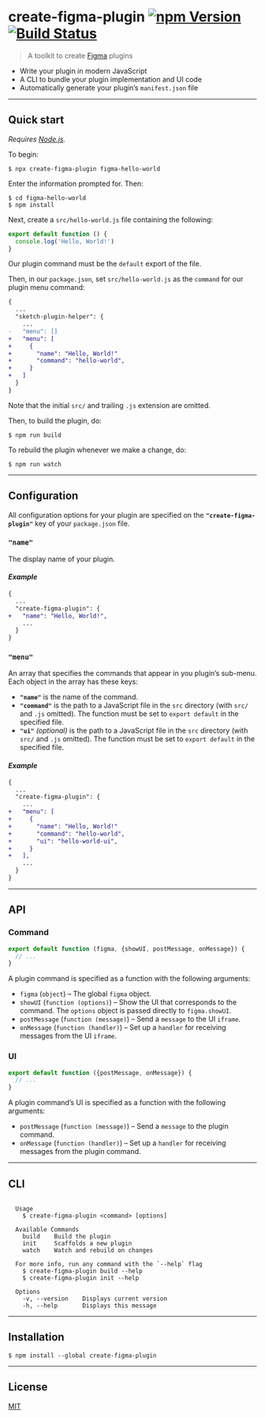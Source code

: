 # create-figma-plugin [![npm Version](https://img.shields.io/npm/v/create-figma-plugin.svg)](https://www.npmjs.org/package/create-figma-plugin) [![Build Status](https://img.shields.io/travis/yuanqing/create-figma-plugin.svg)](https://travis-ci.org/yuanqing/create-figma-plugin)

> A toolkit to create [Figma](https://figma.com) plugins

- Write your plugin in modern JavaScript
- A CLI to bundle your plugin implementation and UI code
- Automatically generate your plugin’s `manifest.json` file

---

## Quick start

*Requires [Node.js](https://nodejs.org/).*

To begin:

```
$ npx create-figma-plugin figma-hello-world
```

Enter the information prompted for. Then:

```
$ cd figma-hello-world
$ npm install
```

Next, create a `src/hello-world.js` file containing the following:

```js
export default function () {
  console.log('Hello, World!')
}
```

Our plugin command must be the `default` export of the file.

Then, in our `package.json`, set `src/hello-world.js` as the `command` for our plugin menu command:

```diff
{
  ...
  "sketch-plugin-helper": {
    ...
-   "menu": []
+   "menu": [
+     {
+       "name": "Hello, World!"
+       "command": "hello-world",
+     }
+   ]
  }
}
```

Note that the initial `src/` and trailing `.js` extension are omitted.

Then, to build the plugin, do:

```
$ npm run build
```

To rebuild the plugin whenever we make a change, do:

```
$ npm run watch
```

---

## Configuration

All configuration options for your plugin are specified on the **`"create-figma-plugin"`** key of your `package.json` file.

### `"name"`

The display name of your plugin.

#### *Example*

```diff
{
  ...
  "create-figma-plugin": {
+   "name": "Hello, World!",
    ...
  }
}
```

### `"menu"`

An array that specifies the commands that appear in you plugin’s sub-menu. Each object in the array has these keys:

- **`"name"`** is the name of the command.
- **`"command"`** is the path to a JavaScript file in the `src` directory (with `src/` and `.js` omitted). The function must be set to `export default` in the specified file.
- **`"ui"`** *(optional)* is the path to a JavaScript file in the `src` directory (with `src/` and `.js` omitted). The function must be set to `export default` in the specified file.

#### *Example*

```diff
{
  ...
  "create-figma-plugin": {
    ...
+   "menu": [
+     {
+       "name": "Hello, World!"
+       "command": "hello-world",
+       "ui": "hello-world-ui",
+     }
+   ],
    ...
  }
}
```

---

## API

### Command

```js
export default function (figma, {showUI, postMessage, onMessage}) {
  // ...
}
```

A plugin command is specified as a function with the following arguments:

- `figma` (`object`) – The global `figma` object.
- `showUI` (`function (options)`) – Show the UI that corresponds to the command. The `options` object is passed directly to `figma.showUI`.
- `postMessage` (`function (message)`) – Send a `message` to the UI `iframe`.
- `onMessage` (`function (handler)`) – Set up a `handler` for receiving messages from the UI `iframe`.

### UI

```js
export default function ({postMessage, onMessage}) {
  // ...
}
```

A plugin command’s UI is specified as a function with the following arguments:

- `postMessage` (`function (message)`) – Send a `message` to the plugin command.
- `onMessage` (`function (handler)`) – Set up a `handler` for receiving messages from the plugin command.

---

## CLI

```

  Usage
    $ create-figma-plugin <command> [options]

  Available Commands
    build    Build the plugin
    init     Scaffolds a new plugin
    watch    Watch and rebuild on changes

  For more info, run any command with the `--help` flag
    $ create-figma-plugin build --help
    $ create-figma-plugin init --help

  Options
    -v, --version    Displays current version
    -h, --help       Displays this message

```

---

## Installation

```
$ npm install --global create-figma-plugin
```

---

## License

[MIT](LICENSE.md)
